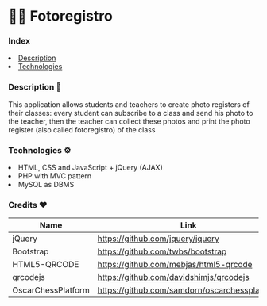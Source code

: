 # 🧑‍🏫 Fotoregistro
### Index
<li><a href='#description'>Description</a></li>
<li><a href='#technologies'>Technologies</a></li>

### <p id='description'>Description 🔎</p>
This application allows students and teachers to create photo registers of their classes: every student can subscribe to a class and send his photo to the teacher, then the teacher can collect these photos and print the photo register (also called fotoregistro) of the class

### <p id='technologies'>Technologies ⚙️</p>
<li>HTML, CSS and JavaScript + jQuery (AJAX)</li>
<li>PHP with MVC pattern</li>
<li>MySQL as DBMS</li>

### Credits ❤️
| Name               | Link                                          |
| ------------------ | --------------------------------------------- |
| jQuery             | https://github.com/jquery/jquery              |
| Bootstrap          | https://github.com/twbs/bootstrap             |
| HTML5-QRCODE       | https://github.com/mebjas/html5-qrcode        |
| qrcodejs           | https://github.com/davidshimjs/qrcodejs       |
| OscarChessPlatform | https://github.com/samdorn/oscarchessplatform | 

<!--HTML5-QRCODE, the library for the qr-reading function: <a href="https://github.com/mebjas/html5-qrcode">https://github.com/mebjas/html5-qrcode</a><br>
<a href="https://www.flaticon.com/free-icons/user" title="user icons">User icons created by Smashicons - Flaticon</a><br>
<a href="https://it.freepik.com/vettori-gratuito/set-di-icone-e-loghi-di-social-media_10490904.htm#query=email&position=0&from_view=search&track=sph">Immagine di myriammira</a> su Freepik<br>
<a href="https://it.freepik.com/foto-gratuito/busta-marrone-di-manila-con-la-carta-di-lettera-in-bianco_3017552.htm#query=letter&position=10&from_view=search&track=sph">Immagine di kstudio</a> su Freepik<br>
<a href="https://www.flaticon.com/free-icons/telephone" title="telephone icons">Telephone icons created by Freepik - Flaticon</a><br>
Immagine di d3images su Freepik<br>-->
